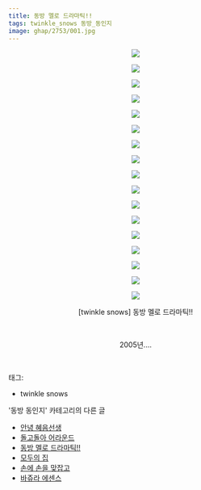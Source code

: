 ```yaml
---
title: 동방 멜로 드라마틱!!
tags: twinkle_snows 동방_동인지
image: ghap/2753/001.jpg
---
```

<div class="article">
<p style="text-align: center; clear: none; float: none;"><img src="{{ site.nasurl }}/ghap/2753/001.jpg"/></p>
<p style="text-align: center; clear: none; float: none;"><img src="{{ site.nasurl }}/ghap/2753/002.jpg"/></p>
<p style="text-align: center; clear: none; float: none;"><img src="{{ site.nasurl }}/ghap/2753/003.jpg"/></p>
<p style="text-align: center; clear: none; float: none;"><img src="{{ site.nasurl }}/ghap/2753/004.jpg"/></p>
<p style="text-align: center; clear: none; float: none;"><img src="{{ site.nasurl }}/ghap/2753/005.jpg"/></p>
<p style="text-align: center; clear: none; float: none;"><img src="{{ site.nasurl }}/ghap/2753/006.jpg"/></p>
<p style="text-align: center; clear: none; float: none;"><img src="{{ site.nasurl }}/ghap/2753/007.jpg"/></p>
<p style="text-align: center; clear: none; float: none;"><img src="{{ site.nasurl }}/ghap/2753/008.jpg"/></p>
<p style="text-align: center; clear: none; float: none;"><img src="{{ site.nasurl }}/ghap/2753/009.jpg"/></p>
<p style="text-align: center; clear: none; float: none;"><img src="{{ site.nasurl }}/ghap/2753/010.jpg"/></p>
<p style="text-align: center; clear: none; float: none;"><img src="{{ site.nasurl }}/ghap/2753/011.jpg"/></p>
<p style="text-align: center; clear: none; float: none;"><img src="{{ site.nasurl }}/ghap/2753/012.jpg"/></p>
<p style="text-align: center; clear: none; float: none;"><img src="{{ site.nasurl }}/ghap/2753/013.jpg"/></p>
<p style="text-align: center; clear: none; float: none;"><img src="{{ site.nasurl }}/ghap/2753/014.jpg"/></p>
<p style="text-align: center; clear: none; float: none;"><img src="{{ site.nasurl }}/ghap/2753/015.jpg"/></p>
<p style="text-align: center; clear: none; float: none;"><img src="{{ site.nasurl }}/ghap/2753/016.jpg"/></p>
<p style="text-align: center; clear: none; float: none;"><img src="{{ site.nasurl }}/ghap/2753/017.jpg"/></p>
<p style="text-align: center; clear: none; float: none;">[twinkle snows] 동방 멜로 드라마틱!!</p>
<p style="text-align: center; clear: none; float: none;"><br/></p>
<p style="text-align: center; clear: none; float: none;">2005년....</p>
<p><br/></p>
</div><div class="tagTrail">
<p>태그: </p>
<ul>
<li>twinkle snows</li>
</ul>
</div><div class="another">
<p>'동방 동인지' 카테고리의 다른 글</p>
<ul>
<li><a href="/2016-11-26-ghap_2755">안녕 혜음선생</a></li>
<li><a href="/2016-11-26-ghap_2754">돌고돌아 어라운드</a></li>
<li><a href="/2016-11-26-ghap_2753">동방 멜로 드라마틱!!</a></li>
<li><a href="/2016-11-26-ghap_2752">모두의 집</a></li>
<li><a href="/2016-11-26-ghap_2751">손에 손을 맞잡고</a></li>
<li><a href="/2016-11-26-ghap_2750">바쥬라 에센스</a></li>
</ul>
</div><div class="cb_module cb_fluid">
<div class="cb_wrt cb_profile">
</div><!-- commentList close -->
</div>